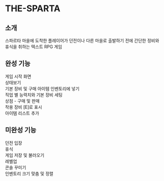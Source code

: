 # THE-SPARTA
## 소개
스파르타 마을에 도착한 플레이어가 던전이나 다른 마을로 출발하기 전에 간단한 정비와 휴식을 취하는 텍스트 RPG 게임

## 완성 기능
게임 시작 화면 <br/>
상태보기 <br/>
기본 장비 및 구매 아이템 인벤토리에 넣기 <br/>
직업 별 능력치와 기본 장비 세팅 <br/>
상점 - 구매 및 판매 <br/>
착용 장비 [E]로 표시 <br/>
아이템 리스트 추가 <br/>

## 미완성 기능
던전 입장 <br/>
휴식 <br/>
게임 저장 및 불러오기 <br/>
레벨업 <br/>
콘솔 꾸미기 <br/>
인벤토리 크기 맞춤 및 정렬 <br/>
